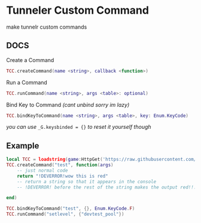 # Tunneler Custom Command
make tunnelr custom commands

## DOCS

Create a Command
```lua
TCC.createCommand(name <string>, callback <function>)
```

Run a Command
```lua
TCC.runCommand(name <string>, args <table>: optional)
```

Bind Key to Command *(cant unbind sorry im lazy)*
```lua
TCC.bindKeyToCommand(name <string>, args <table>, key: Enum.KeyCode)
```
*you can use* ```_G.keysbinded = {}``` *to reset it yourself though*

## Example

```lua
local TCC = loadstring(game:HttpGet('https://raw.githubusercontent.com/TrhRichard/Tunneler-CustomCommand/main/main.lua'))()
TCC.createCommand("test", function(args)
	-- just normal code
	return "!DEVERROR!wow this is red"
	-- return a string so that it appears in the console
	-- !DEVERROR! before the rest of the string makes the output red!!!!!

end)

TCC.bindKeyToCommand("test", {}, Enum.KeyCode.F)
TCC.runCommand("setlevel", {"devtest_pool"})
```
